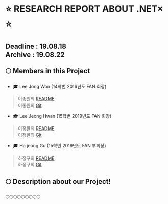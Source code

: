 ⭐️    RESEARCH REPORT ABOUT .NET×  ⭐️
===
**Deadline : 19.08.18**<br>
**Archive  : 19.08.22**<br><br>
🌕 Members in this Project 
---

- 🎓 Lee Jong Won (14학번 2016년도 FAN 회장)
>이종원의 [README](./14JongChu/README.md)<br>
>이종원의 [Git](https://github.com/jongwuner)

- 🎓 Lee Jeong Hwan (15학번 2019년도 FAN 회장)
>이정환의 [README](./15JeongHwan/15JeongHwan.md)<br>
>이정환의 [Git](https://github.com/winterlood)

- 🎓 Ha jeong Gu (15학번 2019년도 FAN 부회장)
>하정구의 [README](./15JeongGu/jeonggu.md)<br>
>하정구의 [Git](https://github.com/hjg0629)

🌕 Description about our Project!
---
🌕🌕🌕🌕🌕🌕🌕🌕🌕

